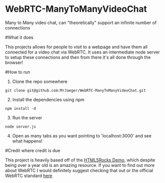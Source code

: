WebRTC-ManyToManyVideoChat
==========================

Many to Many video chat, can "theoretically" support an infinite number of connections

#What it does

This projects allows for people to visit to a webpage and have them all connected for a video chat via WebRTC.  It uses an intermediate node server to setup these connections and then from there it's all done through the browser!

#How to run

1.  Clone the repo somewhere  
```
git clone git@github.com:MrJaeger/WebRTC-ManyToManyVideoChat.git
```

2.  Install the dependencies using npm  
```
npm install -d
```

3.  Run the server  
```
node server.js
```

4.  Open as many tabs as you want pointing to 'localhost:3000' and see what happens!

#Credit where credit is due

This project is heavily based off of the [HTML5Rocks Demo](http://www.html5rocks.com/en/tutorials/webrtc/basics/), which despite being over a year old is an amazing resource.  If you want to find out more about WebRTC I would definitely suggest checking that out or the official WebRTC standard [here](http://www.w3.org/TR/2013/WD-webrtc-20130910/)
	
